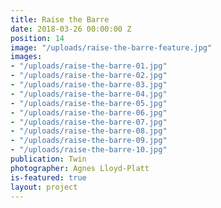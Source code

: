 ```yaml
---
title: Raise the Barre
date: 2018-03-26 00:00:00 Z
position: 14
image: "/uploads/raise-the-barre-feature.jpg"
images:
- "/uploads/raise-the-barre-01.jpg"
- "/uploads/raise-the-barre-02.jpg"
- "/uploads/raise-the-barre-03.jpg"
- "/uploads/raise-the-barre-04.jpg"
- "/uploads/raise-the-barre-05.jpg"
- "/uploads/raise-the-barre-06.jpg"
- "/uploads/raise-the-barre-07.jpg"
- "/uploads/raise-the-barre-08.jpg"
- "/uploads/raise-the-barre-09.jpg"
- "/uploads/raise-the-barre-10.jpg"
publication: Twin
photographer: Agnes Lloyd-Platt
is-featured: true
layout: project
---
```


